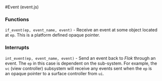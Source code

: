 #Event (event.js)

### Functions
`if_event(ep, event_name, event)` - Receive an event at some object located at `ep`.  This is a platform defined opaque pointer.

### Interrupts
`int_event(ep, event_name, event)` - Send an event back to *Flok* through an event. The `ep` in this case is dependent on the sub-system.
For example, the `vc` (view controller) subsystem will receive any events sent when the `ep` is an opaque pointer to a
surface controller from `ui`.
